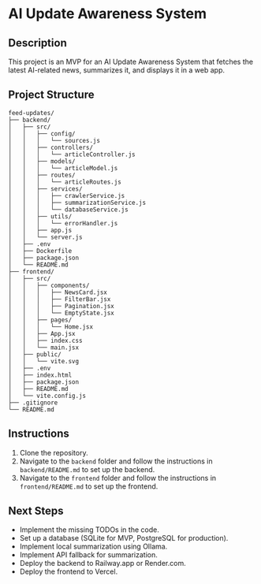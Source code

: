 # AI Update Awareness System

## Description

This project is an MVP for an AI Update Awareness System that fetches the latest AI-related news, summarizes it, and displays it in a web app.

## Project Structure

```
feed-updates/
├── backend/
│   ├── src/
│   │   ├── config/
│   │   │   └── sources.js
│   │   ├── controllers/
│   │   │   └── articleController.js
│   │   ├── models/
│   │   │   └── articleModel.js
│   │   ├── routes/
│   │   │   └── articleRoutes.js
│   │   ├── services/
│   │   │   ├── crawlerService.js
│   │   │   ├── summarizationService.js
│   │   │   └── databaseService.js
│   │   ├── utils/
│   │   │   └── errorHandler.js
│   │   ├── app.js
│   │   └── server.js
│   ├── .env
│   ├── Dockerfile
│   ├── package.json
│   └── README.md
├── frontend/
│   ├── src/
│   │   ├── components/
│   │   │   ├── NewsCard.jsx
│   │   │   ├── FilterBar.jsx
│   │   │   ├── Pagination.jsx
│   │   │   └── EmptyState.jsx
│   │   ├── pages/
│   │   │   └── Home.jsx
│   │   ├── App.jsx
│   │   ├── index.css
│   │   └── main.jsx
│   ├── public/
│   │   └── vite.svg
│   ├── .env
│   ├── index.html
│   ├── package.json
│   ├── README.md
│   └── vite.config.js
├── .gitignore
└── README.md
```

## Instructions

1.  Clone the repository.
2.  Navigate to the `backend` folder and follow the instructions in `backend/README.md` to set up the backend.
3.  Navigate to the `frontend` folder and follow the instructions in `frontend/README.md` to set up the frontend.

## Next Steps

*   Implement the missing TODOs in the code.
*   Set up a database (SQLite for MVP, PostgreSQL for production).
*   Implement local summarization using Ollama.
*   Implement API fallback for summarization.
*   Deploy the backend to Railway.app or Render.com.
*   Deploy the frontend to Vercel.